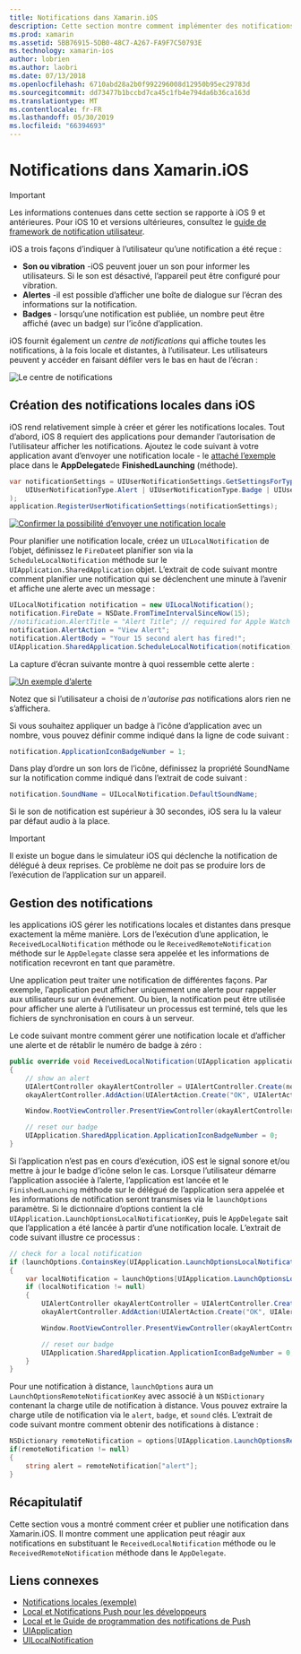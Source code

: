 ```yaml
---
title: Notifications dans Xamarin.iOS
description: Cette section montre comment implémenter des notifications locales dans Xamarin.iOS. Il explique les différents éléments d’interface utilisateur d’une notification d’iOS et traitent de l’API d’impliquée dans la création et affichage d’une notification.
ms.prod: xamarin
ms.assetid: 5BB76915-5DB0-48C7-A267-FA9F7C50793E
ms.technology: xamarin-ios
author: lobrien
ms.author: laobri
ms.date: 07/13/2018
ms.openlocfilehash: 6710abd28a2b0f992296008d12950b95ec29783d
ms.sourcegitcommit: dd73477b1bccbd7ca45c1fb4e794da6b36ca163d
ms.translationtype: MT
ms.contentlocale: fr-FR
ms.lasthandoff: 05/30/2019
ms.locfileid: "66394693"
---
```

# <a name="notifications-in-xamarinios"></a>Notifications dans Xamarin.iOS

> [!IMPORTANT]
> Les informations contenues dans cette section se rapporte à iOS 9 et antérieures. Pour iOS 10 et versions ultérieures, consultez le [guide de framework de notification utilisateur](~/ios/platform/user-notifications/index.md).

iOS a trois façons d’indiquer à l’utilisateur qu’une notification a été reçue :

- **Son ou vibration** -iOS peuvent jouer un son pour informer les utilisateurs. Si le son est désactivé, l’appareil peut être configuré pour vibration.
- **Alertes** -il est possible d’afficher une boîte de dialogue sur l’écran des informations sur la notification.
- **Badges** - lorsqu’une notification est publiée, un nombre peut être affiché (avec un badge) sur l’icône d’application.

iOS fournit également un *centre de notifications* qui affiche toutes les notifications, à la fois locale et distantes, à l’utilisateur. Les utilisateurs peuvent y accéder en faisant défiler vers le bas en haut de l’écran :

![Le centre de notifications](local-notifications-in-ios-images/image13.png "le centre de notifications")

## <a name="creating-local-notifications-in-ios"></a>Création des notifications locales dans iOS

iOS rend relativement simple à créer et gérer les notifications locales.
Tout d’abord, iOS 8 requiert des applications pour demander l’autorisation de l’utilisateur afficher les notifications. Ajoutez le code suivant à votre application avant d’envoyer une notification locale - le [attaché l’exemple](https://developer.xamarin.com/samples/monotouch/LocalNotifications/) place dans le **AppDelegate**de **FinishedLaunching** (méthode).

```csharp
var notificationSettings = UIUserNotificationSettings.GetSettingsForTypes(
    UIUserNotificationType.Alert | UIUserNotificationType.Badge | UIUserNotificationType.Sound, null
);
application.RegisterUserNotificationSettings(notificationSettings);
```

[![Confirmer la possibilité d’envoyer une notification locale](local-notifications-in-ios-images/image0-sml.png "confirmant la possibilité d’envoyer une notification locale")](local-notifications-in-ios-images/image0.png#lightbox)

Pour planifier une notification locale, créez un `UILocalNotification` de l’objet, définissez le `FireDate`et planifier son via la `ScheduleLocalNotification` méthode sur le `UIApplication.SharedApplication` objet. L’extrait de code suivant montre comment planifier une notification qui se déclenchent une minute à l’avenir et affiche une alerte avec un message :

```csharp
UILocalNotification notification = new UILocalNotification();
notification.FireDate = NSDate.FromTimeIntervalSinceNow(15);
//notification.AlertTitle = "Alert Title"; // required for Apple Watch notifications
notification.AlertAction = "View Alert";
notification.AlertBody = "Your 15 second alert has fired!";
UIApplication.SharedApplication.ScheduleLocalNotification(notification);
```

La capture d’écran suivante montre à quoi ressemble cette alerte :

[![](local-notifications-in-ios-images/image2-sml.png "Un exemple d’alerte")](local-notifications-in-ios-images/image2.png#lightbox)

Notez que si l’utilisateur a choisi de *n'autorise pas* notifications alors rien ne s’affichera.

Si vous souhaitez appliquer un badge à l’icône d’application avec un nombre, vous pouvez définir comme indiqué dans la ligne de code suivant :

```csharp
notification.ApplicationIconBadgeNumber = 1;
```

Dans play d’ordre un son lors de l’icône, définissez la propriété SoundName sur la notification comme indiqué dans l’extrait de code suivant :

```csharp
notification.SoundName = UILocalNotification.DefaultSoundName;
```

Si le son de notification est supérieur à 30 secondes, iOS sera lu la valeur par défaut audio à la place.

> [!IMPORTANT]
> Il existe un bogue dans le simulateur iOS qui déclenche la notification de délégué à deux reprises. Ce problème ne doit pas se produire lors de l’exécution de l’application sur un appareil.

## <a name="handling-notifications"></a>Gestion des notifications

les applications iOS gérer les notifications locales et distantes dans presque exactement la même manière. Lors de l’exécution d’une application, le `ReceivedLocalNotification` méthode ou le `ReceivedRemoteNotification` méthode sur le `AppDelegate` classe sera appelée et les informations de notification recevront en tant que paramètre.

Une application peut traiter une notification de différentes façons. Par exemple, l’application peut afficher uniquement une alerte pour rappeler aux utilisateurs sur un événement. Ou bien, la notification peut être utilisée pour afficher une alerte à l’utilisateur un processus est terminé, tels que les fichiers de synchronisation en cours à un serveur.

Le code suivant montre comment gérer une notification locale et d’afficher une alerte et de rétablir le numéro de badge à zéro :

```csharp
public override void ReceivedLocalNotification(UIApplication application, UILocalNotification notification)
{
    // show an alert
    UIAlertController okayAlertController = UIAlertController.Create(notification.AlertAction, notification.AlertBody, UIAlertControllerStyle.Alert);
    okayAlertController.AddAction(UIAlertAction.Create("OK", UIAlertActionStyle.Default, null));

    Window.RootViewController.PresentViewController(okayAlertController, true, null);

    // reset our badge
    UIApplication.SharedApplication.ApplicationIconBadgeNumber = 0;
}
```

Si l’application n’est pas en cours d’exécution, iOS est le signal sonore et/ou mettre à jour le badge d’icône selon le cas. Lorsque l’utilisateur démarre l’application associée à l’alerte, l’application est lancée et le `FinishedLaunching` méthode sur le délégué de l’application sera appelée et les informations de notification seront transmises via le `launchOptions` paramètre. Si le dictionnaire d’options contient la clé `UIApplication.LaunchOptionsLocalNotificationKey`, puis le `AppDelegate` sait que l’application a été lancée à partir d’une notification locale. L’extrait de code suivant illustre ce processus :

```csharp
// check for a local notification
if (launchOptions.ContainsKey(UIApplication.LaunchOptionsLocalNotificationKey))
{
    var localNotification = launchOptions[UIApplication.LaunchOptionsLocalNotificationKey] as UILocalNotification;
    if (localNotification != null)
    {
        UIAlertController okayAlertController = UIAlertController.Create(localNotification.AlertAction, localNotification.AlertBody, UIAlertControllerStyle.Alert);
        okayAlertController.AddAction(UIAlertAction.Create("OK", UIAlertActionStyle.Default, null));

        Window.RootViewController.PresentViewController(okayAlertController, true, null);

        // reset our badge
        UIApplication.SharedApplication.ApplicationIconBadgeNumber = 0;
    }
}
```

Pour une notification à distance, `launchOptions` aura un `LaunchOptionsRemoteNotificationKey` avec associé à un `NSDictionary` contenant la charge utile de notification à distance. Vous pouvez extraire la charge utile de notification via le `alert`, `badge`, et `sound` clés. L’extrait de code suivant montre comment obtenir des notifications à distance :

```csharp
NSDictionary remoteNotification = options[UIApplication.LaunchOptionsRemoteNotificationKey];
if(remoteNotification != null)
{
    string alert = remoteNotification["alert"];
}
```

## <a name="summary"></a>Récapitulatif

Cette section vous a montré comment créer et publier une notification dans Xamarin.iOS. Il montre comment une application peut réagir aux notifications en substituant le `ReceivedLocalNotification` méthode ou le `ReceivedRemoteNotification` méthode dans le `AppDelegate`.

## <a name="related-links"></a>Liens connexes

- [Notifications locales (exemple)](https://developer.xamarin.com/samples/monotouch/LocalNotifications)
- [Local et Notifications Push pour les développeurs](https://developer.apple.com/notifications/)
- [Local et le Guide de programmation des notifications de Push](https://developer.apple.com/library/prerelease/content/documentation/NetworkingInternet/Conceptual/RemoteNotificationsPG/)
- [UIApplication](http://iosapi.xamarin.com/?link=T%3aMonoTouch.UIKit.UIApplication)
- [UILocalNotification](http://iosapi.xamarin.com/?link=T%3aMonoTouch.UIKit.UILocalNotification)
